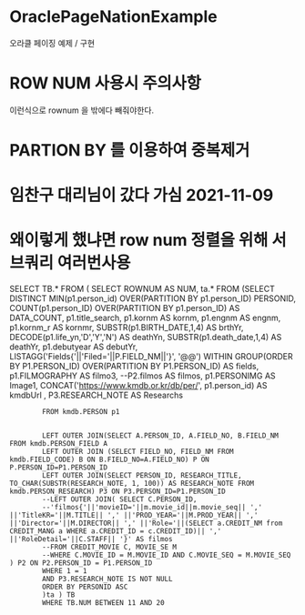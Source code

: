 # OraclePageNationExample
오라클 페이징 예제 / 구현 

# ROW NUM 사용시 주의사항
이런식으로 rownum 을 밖에다 빼줘야한다. 
# PARTION BY 를 이용하여 중복제거 




# 임찬구 대리님이 갔다 가심 2021-11-09
# 왜이렇게 했냐면 row num 정렬을 위해 서브쿼리 여러번사용 


SELECT TB.*
FROM (
SELECT ROWNUM AS NUM, ta.*  FROM (SELECT
			DISTINCT MIN(p1.person_id) OVER(PARTITION BY p1.person_ID) PERSONID,
			COUNT(p1.person_ID) OVER(PARTITION BY p1.person_ID) AS DATA_COUNT,
			p1.title_search,
			p1.kornm AS kornm,
			p1.engnm AS engnm,
			p1.kornm_r AS kornmr,
			SUBSTR(p1.BIRTH_DATE,1,4) AS brthYr,
			DECODE(p1.life_yn,'D','Y','N') AS deathYn, SUBSTR(p1.death_date,1,4) AS deathYr,
			p1.debutyear AS debutYr,
			LISTAGG('Fields{'||'Filed='||P.FIELD_NM||'}', '@@') WITHIN GROUP(ORDER BY P1.PERSON_ID) OVER(PARTITION BY P1.PERSON_ID) AS fields,
			p1.FILMOGRAPHY AS filmo3,
			--P2.filmos AS filmos,
			p1.PERSONIMG AS Image1,
			CONCAT('https://www.kmdb.or.kr/db/per/', p1.person_id) AS kmdbUrl
			, P3.RESEARCH_NOTE AS Researchs
			
			FROM kmdb.PERSON p1			
			
			
			LEFT OUTER JOIN(SELECT A.PERSON_ID, A.FIELD_NO, B.FIELD_NM FROM kmdb.PERSON_FIELD A
			LEFT OUTER JOIN (SELECT FIELD_NO, FIELD_NM FROM kmdb.FIELD_CODE) B ON B.FIELD_NO=A.FIELD_NO) P ON P.PERSON_ID=P1.PERSON_ID
			LEFT OUTER JOIN(SELECT PERSON_ID, RESEARCH_TITLE, TO_CHAR(SUBSTR(RESEARCH_NOTE, 1, 100)) AS RESEARCH_NOTE FROM kmdb.PERSON_RESEARCH) P3 ON P3.PERSON_ID=P1.PERSON_ID
			--LEFT OUTER JOIN( SELECT C.PERSON_ID,
			--'filmos{'||'movieID='||m.movie_id||m.movie_seq|| ',' ||'TitleKR='||M.TITLE|| ',' ||'PROD_YEAR='||M.PROD_YEAR|| ',' ||'Director='||M.DIRECTOR|| ',' ||'Role='||(SELECT a.CREDIT_NM from CREDIT_MANG a WHERE a.CREDIT_ID = c.CREDIT_ID)|| ',' ||'RoleDetail='||C.STAFF|| '}' AS filmos
			--FROM CREDIT_MOVIE C, MOVIE_SE M
			--WHERE C.MOVIE_ID = M.MOVIE_ID AND C.MOVIE_SEQ = M.MOVIE_SEQ ) P2 ON P2.PERSON_ID = P1.PERSON_ID
			WHERE 1 = 1 
			AND P3.RESEARCH_NOTE IS NOT NULL
			ORDER BY PERSONID ASC
			)ta ) TB
			WHERE TB.NUM BETWEEN 11 AND 20
		

